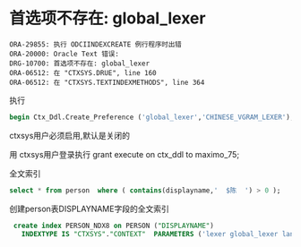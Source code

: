 # 首选项不存在: global_lexer 

```
ORA-29855: 执行 ODCIINDEXCREATE 例行程序时出错
ORA-20000: Oracle Text 错误:
DRG-10700: 首选项不存在: global_lexer
ORA-06512: 在 "CTXSYS.DRUE", line 160
ORA-06512: 在 "CTXSYS.TEXTINDEXMETHODS", line 364
```


执行

```Sql
begin Ctx_Ddl.Create_Preference ('global_lexer','CHINESE_VGRAM_LEXER'); end;
```

ctxsys用户必须启用,默认是关闭的

用 ctxsys用户登录执行  grant execute on ctx_ddl to maximo_75;

全文索引

```Sql
select * from person  where ( contains(displayname,'  $陈  ') > 0 );
```

创建person表DISPLAYNAME字段的全文索引

```Sql
 create index PERSON_NDX8 on PERSON ("DISPLAYNAME") 
   INDEXTYPE IS "CTXSYS"."CONTEXT"  PARAMETERS ('lexer global_lexer language column LANGCODE');
```

